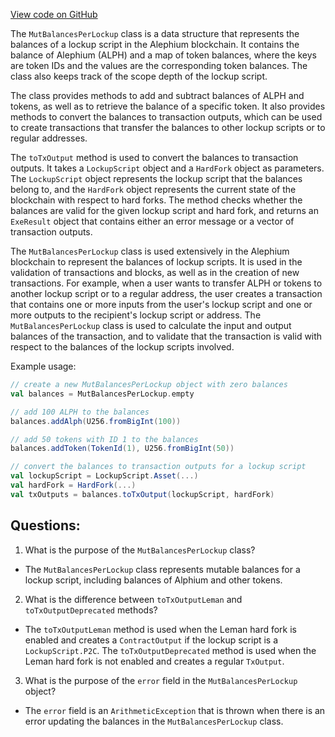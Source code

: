 [View code on GitHub](https://github.com/alephium/alephium/blob/master/protocol/src/main/scala/org/alephium/protocol/vm/MutBalancesPerLockup.scala)

The `MutBalancesPerLockup` class is a data structure that represents the balances of a lockup script in the Alephium blockchain. It contains the balance of Alephium (ALPH) and a map of token balances, where the keys are token IDs and the values are the corresponding token balances. The class also keeps track of the scope depth of the lockup script.

The class provides methods to add and subtract balances of ALPH and tokens, as well as to retrieve the balance of a specific token. It also provides methods to convert the balances to transaction outputs, which can be used to create transactions that transfer the balances to other lockup scripts or to regular addresses.

The `toTxOutput` method is used to convert the balances to transaction outputs. It takes a `LockupScript` object and a `HardFork` object as parameters. The `LockupScript` object represents the lockup script that the balances belong to, and the `HardFork` object represents the current state of the blockchain with respect to hard forks. The method checks whether the balances are valid for the given lockup script and hard fork, and returns an `ExeResult` object that contains either an error message or a vector of transaction outputs.

The `MutBalancesPerLockup` class is used extensively in the Alephium blockchain to represent the balances of lockup scripts. It is used in the validation of transactions and blocks, as well as in the creation of new transactions. For example, when a user wants to transfer ALPH or tokens to another lockup script or to a regular address, the user creates a transaction that contains one or more inputs from the user's lockup script and one or more outputs to the recipient's lockup script or address. The `MutBalancesPerLockup` class is used to calculate the input and output balances of the transaction, and to validate that the transaction is valid with respect to the balances of the lockup scripts involved.

Example usage:

```scala
// create a new MutBalancesPerLockup object with zero balances
val balances = MutBalancesPerLockup.empty

// add 100 ALPH to the balances
balances.addAlph(U256.fromBigInt(100))

// add 50 tokens with ID 1 to the balances
balances.addToken(TokenId(1), U256.fromBigInt(50))

// convert the balances to transaction outputs for a lockup script
val lockupScript = LockupScript.Asset(...)
val hardFork = HardFork(...)
val txOutputs = balances.toTxOutput(lockupScript, hardFork)
```
## Questions: 
 1. What is the purpose of the `MutBalancesPerLockup` class?
- The `MutBalancesPerLockup` class represents mutable balances for a lockup script, including balances of Alphium and other tokens.
 
2. What is the difference between `toTxOutputLeman` and `toTxOutputDeprecated` methods?
- The `toTxOutputLeman` method is used when the Leman hard fork is enabled and creates a `ContractOutput` if the lockup script is a `LockupScript.P2C`. The `toTxOutputDeprecated` method is used when the Leman hard fork is not enabled and creates a regular `TxOutput`.

3. What is the purpose of the `error` field in the `MutBalancesPerLockup` object?
- The `error` field is an `ArithmeticException` that is thrown when there is an error updating the balances in the `MutBalancesPerLockup` class.